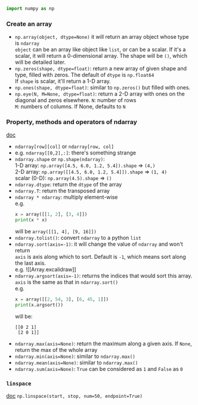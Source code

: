 ```python
import numpy as np
```

### Create an array
- `np.array(object, dtype=None)`
    it will return an array object whose type is `ndarray`  
    `object` can be an array like object like `list`, or can be a scalar. If it's a scalar, it will return a 0-dimensional array. The shape will be `()`, which will be detailed later.  
- `np.zeros(shape, dtype=float)`: return a new array of given shape and type, filled with zeros. The default of `dtype` is `np.float64`  
    If `shape` is scalar, it'll return a 1-D array.  
- `np.ones(shape, dtype=float)`: similar to `np.zeros()` but filled with ones.  
- `np.eye(N, M=None, dtype=float)`: return a 2-D array with ones on the diagonal and zeros elsewhere.
    `N`: number of rows  
    `M`: numbers of columns. If None, defaults to `N`

### Property, methods and operators of ndarray
[doc](https://numpy.org/doc/stable/reference/generated/numpy.ndarray.html)
- `ndarray[row][col]` or `ndarray[row, col]`  
- e.g. `ndarray[[0,2],:]`: there's something strange
- `ndarray.shape` or `np.shape(ndarray)`:  
    1-D array: `np.array([4.5, 6.0, 1.2, 5.4]).shape` => `(4,)`  
    2-D array: `np.array([[4.5, 6.0, 1.2, 5.4]]).shape` => `(1, 4)`  
    scalar (0-D): `np.array(4.5).shape` => `()`  
- `ndarray.dtype`: return the `dtype` of the array  
- `ndarray.T`: return the transposed array  
- `ndarray * ndarray`: multiply element-wise  
    e.g.  
    ```python
    x = array([[1, 2], [3, 4]])
    print(x * x)
    ```
    will be `array([[1, 4], [9, 16]])`
- `ndarray.tolist()`: convert `ndarray` to a python `list`
- `ndarray.sort(axis=-1)`: it will change the value of `ndarray` and won't return  
    `axis` is axis along which to sort. Default is `-1`, which means sort along the last axis.  
    e.g.
    ![[Array.excalidraw]]
- `ndarray.argsort(axis=-1)`: returns the indices that would sort this array. `axis` is the same as that in `ndarray.sort()`  
    e.g.
    ```python
    x = array([[2, 54, 3], [6, 45, 1]])
    print(x.argsort())
    ```
    will be:
    ```
    [[0 2 1]
     [2 0 1]]
    ```
- `ndarray.max(axis=None)`: return the maximum along a given axis. If `None`, return the max of the whole array  
- `ndarray.min(axis=None)`: similar to `ndarray.max()`  
- `ndarray.mean(axis=None)`: similar to `ndarray.max()`  
- `ndarray.sum(axis=None)`: `True` can be considered as `1` and `False` as `0`  

### `linspace`
[doc](https://numpy.org/doc/stable/reference/generated/numpy.linspace.html)
`np.linspace(start, stop, num=50, endpoint=True)`
